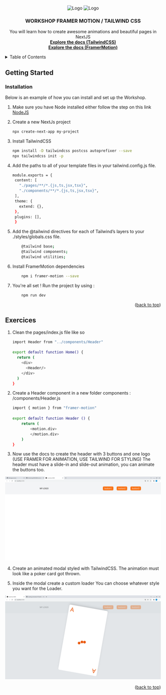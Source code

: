 <div id="top"></div>

<!-- PROJECT LOGO -->
<br />
<div align="center">
  <a>
    <img src="https://miro.medium.com/max/312/0*Z-jwqyt2k8NbHaQe.png" alt="Logo">
    <img src="https://laravel.sillo.org/wp-content/uploads/2021/04/Capture.png" alt="Logo">
  </a>

  <h3 align="center">WORKSHOP FRAMER MOTION / TAILWIND CSS</h3>

  <p align="center">
    You will learn how to create awesome animations and beautiful pages in NextJS
    <br />
    <a href="https://tailwindcss.com/docs/"><strong>Explore the docs (TailwindCSS)</strong></a>
    <br />
    <a href="https://www.framer.com/docs/"><strong>Explore the docs (FramerMotion)</strong></a>
    <br />
  </p>
</div>

<!-- TABLE OF CONTENTS -->
<details>
  <summary>Table of Contents</summary>
  <ol>
    <li>
      <a href="#getting-started">Getting Started</a>
      <ul>
        <li><a href="#installation">Installation</a></li>
      </ul>
    </li>
    <li><a href="#exercices">Exercices</a></li>
  </ol>
</details>

<!-- GETTING STARTED -->
## Getting Started

### Installation

Below is an example of how you can install and set up the Workshop.
  
1. Make sure you have Node installed either follow the step on this link [NodeJS](https://nodejs.org/en/download/package-manager/)

2. Create a new NextJs project
   ```sh
   npx create-next-app my-project
   ```

3. Install TailwindCSS
   ```sh
   npm install -D tailwindcss postcss autoprefixer --save
   npx tailwindcss init -p
   ```

4. Add the paths to all of your template files in your tailwind.config.js file.
   ```sh
   module.exports = {
    content: [
      "./pages/**/*.{js,ts,jsx,tsx}",
      "./components/**/*.{js,ts,jsx,tsx}",
    ],
    theme: {
      extend: {},
    },
    plugins: [],
    }
   ```

5. Add the @tailwind directives for each of Tailwind’s layers to your ./styles/globals.css file.
    ```sh
        @tailwind base;
        @tailwind components;
        @tailwind utilities;
    ```

6. Install FramerMotion dependencies
    ```sh
        npm i framer-motion --save
    ```

6. You're all set ! Run the project by using :
    ```sh
        npm run dev
    ```

<p align="right">(<a href="#top">back to top</a>)</p>

<!-- USAGE EXAMPLES -->
## Exercices

1. Clean the pages/index.js file like so
    ```sh
    import Header from "../components/Header"

    export default function Home() {
      return (
        <div>
          <Header/>
        </div>
      )
    }
    ```

2. Create a Header component in a new folder components : /components/Header.js
    ```sh
    import { motion } from "framer-motion"

    export default function Header () {
        return (
            <motion.div>
            </motion.div>
        )
    }
    ```

3. Now use the docs to create the header with 3 buttons and one logo (USE FRAMER FOR ANIMATION, USE TAILWIND FOR STYLING)
   The header must have a slide-in and slide-out animation, you can animate the buttons too.
<img src="/public/header.png" alt="Logo">

4. Create an animated modal styled with TailwindCSS.
   The animation must look like a poker card got thrown.

5. Inside the modal create a custom loader
   You can choose whatever style you want for the Loader.
<img src="/public/modal.png" alt="Logo">

<p align="right">(<a href="#top">back to top</a>)</p>

